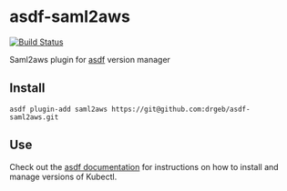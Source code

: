 # asdf-saml2aws

[![Build Status](https://travis-ci.org/asdf-community/asdf-saml2aws.svg?branch=master)](https://travis-ci.org/asdf-community/asdf-saml2aws)

Saml2aws plugin for [asdf](https://github.com/asdf-vm/asdf) version manager

## Install

```
asdf plugin-add saml2aws https://git@github.com:drgeb/asdf-saml2aws.git
```

## Use

Check out the [asdf documentation](https://asdf-vm.com/#/core-manage-versions?id=install-version) for instructions on how to install and manage versions of Kubectl.
